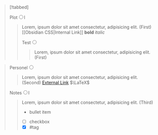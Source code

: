 > [!tabbed]
>
> <label>Plot<input type="radio" name="test" />l</label>
>
> > Lorem, ipsum dolor sit amet consectetur, adipisicing elit. (First)
> > [[Obsidian CSS|Internal Link]] 
> > **bold** _italic_
> >
> > <label>Test<input type="radio" name="test" /></label>
> >
> > > Lorem, ipsum dolor sit amet consectetur, adipisicing elit. (First)


> <label>Personel<input type="radio" name="test" /></label>
>
> > Lorem, ipsum dolor sit amet consectetur, adipisicing elit. (Second)
> > [External Link](https://google.com) 
> > $\LaTeX$
>
> <label>Notes<input type="radio" name="test" />l</label>
>
> > Lorem, ipsum dolor sit amet consectetur, adipisicing elit. (Third)
> >
> > - bullet item
> > - [ ] checkbox
> > - [x] #tag